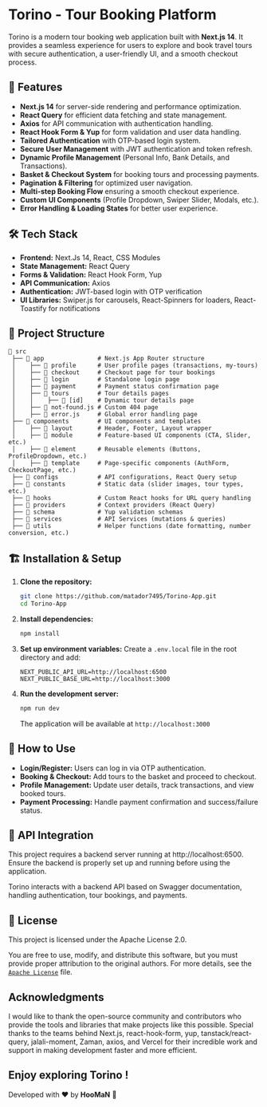 # Torino - Tour Booking Platform

Torino is a modern tour booking web application built with **Next.js 14**. It provides a seamless experience for users to explore and book travel tours with secure authentication, a user-friendly UI, and a smooth checkout process.

## 🚀 Features

- **Next.js 14** for server-side rendering and performance optimization.
- **React Query** for efficient data fetching and state management.
- **Axios** for API communication with authentication handling.
- **React Hook Form & Yup** for form validation and user data handling.
- **Tailored Authentication** with OTP-based login system.
- **Secure User Management** with JWT authentication and token refresh.
- **Dynamic Profile Management** (Personal Info, Bank Details, and Transactions).
- **Basket & Checkout System** for booking tours and processing payments.
- **Pagination & Filtering** for optimized user navigation.
- **Multi-step Booking Flow** ensuring a smooth checkout experience.
- **Custom UI Components** (Profile Dropdown, Swiper Slider, Modals, etc.).
- **Error Handling & Loading States** for better user experience.

## 🛠️ Tech Stack

- **Frontend:** Next.Js 14, React, CSS Modules
- **State Management:** React Query
- **Forms & Validation:** React Hook Form, Yup
- **API Communication:** Axios
- **Authentication:** JWT-based login with OTP verification
- **UI Libraries:** Swiper.js for carousels, React-Spinners for loaders, React-Toastify for notifications

## 📂 Project Structure

```
📂 src
 ├── 📁 app               # Next.js App Router structure
 │    ├── 📁 profile      # User profile pages (transactions, my-tours)
 │    ├── 📁 checkout     # Checkout page for tour bookings
 │    ├── 📁 login        # Standalone login page
 │    ├── 📁 payment      # Payment status confirmation page
 │    ├── 📁 tours        # Tour details pages
 │    │    ├── 📁 [id]    # Dynamic tour details page
 │    ├── 📁 not-found.js # Custom 404 page
 │    ├── 📁 error.js     # Global error handling page
 ├── 📁 components        # UI components and templates
 │    ├── 📁 layout       # Header, Footer, Layout wrapper
 │    ├── 📁 module       # Feature-based UI components (CTA, Slider, etc.)
 │    ├── 📁 element      # Reusable elements (Buttons, ProfileDropdown, etc.)
 │    ├── 📁 template     # Page-specific components (AuthForm, CheckoutPage, etc.)
 ├── 📁 configs           # API configurations, React Query setup
 ├── 📁 constants         # Static data (slider images, tour types, etc.)
 ├── 📁 hooks             # Custom React hooks for URL query handling
 ├── 📁 providers         # Context providers (React Query)
 ├── 📁 schema            # Yup validation schemas
 ├── 📁 services          # API Services (mutations & queries)
 ├── 📁 utils             # Helper functions (date formatting, number conversion, etc.)
```

## 🏗️ Installation & Setup

1. **Clone the repository:**

   ```bash
   git clone https://github.com/matador7495/Torino-App.git
   cd Torino-App
   ```

2. **Install dependencies:**

   ```bash
   npm install
   ```

3. **Set up environment variables:**
   Create a `.env.local` file in the root directory and add:

   ```env
   NEXT_PUBLIC_API_URL=http://localhost:6500
   NEXT_PUBLIC_BASE_URL=http://localhost:3000
   ```

4. **Run the development server:**
   ```bash
   npm run dev
   ```
   The application will be available at `http://localhost:3000`

## 🎯 How to Use

- **Login/Register:** Users can log in via OTP authentication.
- **Booking & Checkout:** Add tours to the basket and proceed to checkout.
- **Profile Management:** Update user details, track transactions, and view booked tours.
- **Payment Processing:** Handle payment confirmation and success/failure status.

## 🔗 API Integration

This project requires a backend server running at http://localhost:6500. Ensure the backend is properly set up and running before using the application.

Torino interacts with a backend API based on Swagger documentation, handling authentication, tour bookings, and payments.

## 📜 License

This project is licensed under the Apache License 2.0.

You are free to use, modify, and distribute this software, but you must provide proper attribution to the original authors. For more details, see the [`Apache License`](./LICENSE) file.

## Acknowledgments

I would like to thank the open-source community and contributors who provide the tools and libraries that make projects like this possible. Special thanks to the teams behind Next.js, react-hook-form, yup, tanstack/react-query, jalali-moment, Zaman, axios, and Vercel for their incredible work and support in making development faster and more efficient.

## **Enjoy exploring Torino !**

Developed with ❤️ by **HooMaN** 🚀
